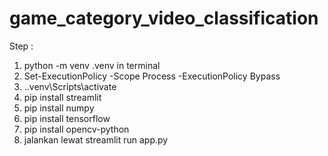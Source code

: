 # game_category_video_classification

Step : 
1. python -m venv .venv in terminal
2. Set-ExecutionPolicy -Scope Process -ExecutionPolicy Bypass
3. .\.venv\Scripts\activate
4. pip install streamlit
5. pip install numpy
6. pip install tensorflow
7. pip install opencv-python
8. jalankan lewat streamlit run app.py
